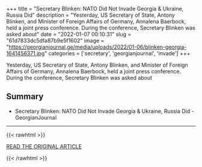 +++
title = "Secretary Blinken: NATO Did Not Invade Georgia &amp; Ukraine, Russia Did"
description = "Yesterday, US Secretary of State, Antony Blinken, and Minister of Foreign Affairs of Germany, Annalena Baerbock, held a joint press conference. During the conference, Secretary Blinken was asked about"
date = "2022-01-07 00:10:31"
slug = "61d7833dc5dfa87b9e5f1602"
image = "https://georgianjournal.ge/media/uploads/2022/01-06/blinken-georgia-1641456371.jpg"
categories = ['secretary', 'georgianjournal', 'invade']
+++

Yesterday, US Secretary of State, Antony Blinken, and Minister of Foreign Affairs of Germany, Annalena Baerbock, held a joint press conference. During the conference, Secretary Blinken was asked about

## Summary

- Secretary Blinken: NATO Did Not Invade Georgia & Ukraine, Russia Did - GeorgianJournal

---

{{< rawhtml >}}
  <p class="article-category">
    <a target="_blank" href="https://georgianjournal.ge/politics/37652-secretary-blinken-nato-did-not-invade-georgia-ukraine-russia-did.html">READ THE ORIGINAL ARTICLE</a>
  </p>
{{< /rawhtml >}}

